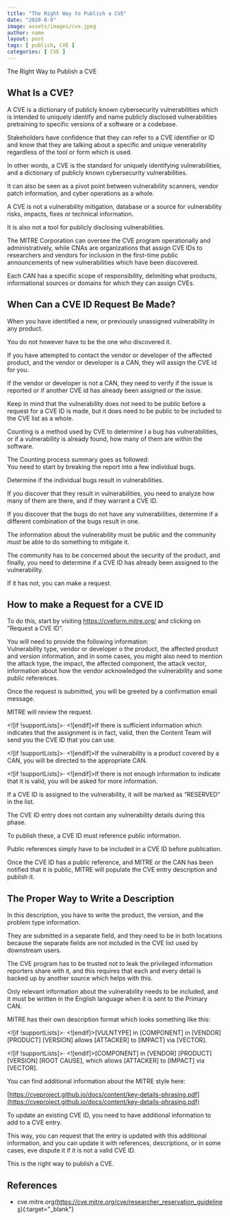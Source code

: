 ```yaml
---
title: "The Right Way to Publish a CVE"
date: "2020-8-9"
image: assets/images/cve.jpeg
author: name
layout: post
tags: [ publish, CVE ]
categories: [ CVE ]
---
```


The Right Way to Publish a CVE

## What Is a CVE?

A CVE is a dictionary of publicly known cybersecurity vulnerabilities which is intended to uniquely identify and name publicly disclosed vulnerabilities pretraining to specific versions of a software or a codebase.

Stakeholders have confidence that they can refer to a CVE identifier or ID and know that they are talking about a specific and unique venerability regardless of the tool or form which is used.

In other words, a CVE is the standard for uniquely identifying vulnerabilities, and a dictionary of publicly known cybersecurity vulnerabilities.

It can also be seen as a pivot point between vulnerability scanners, vendor patch information, and cyber operations as a whole.

A CVE is not a vulnerability mitigation, database or a source for vulnerability risks, impacts, fixes or technical information.

It is also not a tool for publicly disclosing vulnerabilities.

The MITRE Corporation can oversee the CVE program operationally and administratively, while CNAs are organizations that assign CVE IDs to researchers and vendors for inclusion in the first-time public announcements of new vulnerabilities which have been discovered.

Each CAN has a specific scope of responsibility, delimiting what products, informational sources or domains for which they can assign CVEs.

## When Can a CVE ID Request Be Made?

When you have identified a new, or previously unassigned vulnerability in any product.

You do not however have to be the one who discovered it.

If you have attempted to contact the vendor or developer of the affected product, and the vendor or developer is a CAN, they will assign the CVE id for you.

If the vendor or developer is not a CAN, they need to verify if the issue is reported or if another CVE id has already been assigned or the issue.

Keep in mind that the vulnerability does not need to be public before a request for a CVE ID is made, but it does need to be public to be included to the CVE list as a whole.

Counting is a method used by CVE to determine I a bug has vulnerabilities, or if a vulnerability is already found, how many of them are within the software.

The Counting process summary goes as followed:  
You need to start by breaking the report into a few individual bugs.

Determine if the individual bugs result in vulnerabilities.

If you discover that they result in vulnerabilities, you need to analyze how many of them are there, and if they warrant a CVE ID.

If you discover that the bugs do not have any vulnerabilities, determine if a different combination of the bugs result in one.

The information about the vulnerability must be public and the community must be able to do something to mitigate it.

The community has to be concerned about the security of the product, and finally, you need to determine if a CVE ID has already been assigned to the vulnerability.

If it has not, you can make a request.

## How to make a Request for a CVE ID

To do this, start by visiting https://cveform.mitre.org/ and clicking on ”Request a CVE ID”.

You will need to provide the following information:  
Vulnerability type, vendor or developer o the product, the affected product and version information, and in some cases, you might also need to mention the attack type, the impact, the affected component, the attack vector, information about how the vendor acknowledged the vulnerability and some public references.

Once the request is submitted, you will be greeted by a confirmation email message.

MITRE will review the request.

<![if !supportLists]>· <![endif]>If there is sufficient information which indicates that the assignment is in fact, valid, then the Content Team will send you the CVE ID that you can use.

<![if !supportLists]>· <![endif]>If the vulnerability is a product covered by a CAN, you will be directed to the appropriate CAN.

<![if !supportLists]>· <![endif]>If there is not enough information to indicate that it is valid, you will be asked for more information.

If a CVE ID is assigned to the vulnerability, it will be marked as “RESERVED” in the list.

The CVE ID entry does not contain any vulnerability details during this phase.

To publish these, a CVE ID must reference public information.

Public references simply have to be included in a CVE ID before publication.

Once the CVE ID has a public reference, and MITRE or the CAN has been notified that it is public, MITRE will populate the CVE entry description and publish it.

## The Proper Way to Write a Description

In this description, you have to write the product, the version, and the problem type information.

They are submitted in a separate field, and they need to be in both locations because the separate fields are not included in the CVE list used by downstream users.

The CVE program has to be trusted not to leak the privileged information reporters share with it, and this requires that each and every detail is backed up by another source which helps with this.

Only relevant information about the vulnerability needs to be included, and it must be written in the English language when it is sent to the Primary CAN.

MITRE has their own description format which looks something like this:

<![if !supportLists]>· <![endif]>[VULNTYPE] in [COMPONENT] in [VENDOR][PRODUCT] [VERSION] allows [ATTACKER] to [IMPACT] via [VECTOR].

<![if !supportLists]>· <![endif]>[COMPONENT] in [VENDOR] [PRODUCT]  [VERSION] [ROOT CAUSE], which allows  [ATTACKER] to [IMPACT] via [VECTOR].

You can find additional information about the MITRE style here:

[https://cveproject.github.io/docs/content/key-details-phrasing.pdf](https://cveproject.github.io/docs/content/key-details-phrasing.pdf)

To update an existing CVE ID, you need to have additional information to add to a CVE entry.

This way, you can request that the entry is updated with this additional information, and you can update it with references, descriptions, or in some cases, eve dispute it if it is not a valid CVE ID.

This is the right way to publish a CVE.

## References
- cve.mitre.org(https://cve.mitre.org/cve/researcher_reservation_guidelines){:target="_blank"}